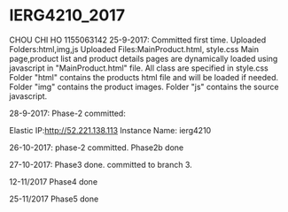 # IERG4210_2017
CHOU CHI HO
1155063142
25-9-2017:
Committed first time.
Uploaded Folders:html,img,js
Uploaded Files:MainProduct.html, style.css
Main page,product list and product details pages are dynamically loaded using javascript in "MainProduct.html" file.
All class are specified in style.css
Folder "html" contains the products html file and will be loaded if needed.
Folder "img" contains the product images.
Folder "js" contains the source javascript.

28-9-2017: Phase-2 committed:

Elastic IP:http://52.221.138.113 Instance Name: ierg4210

26-10-2017: phase-2 committed. Phase2b done

27-10-2017:
Phase3 done. committed to branch 3.

12-11/2017
Phase4 done

25-11/2017
Phase5 done

